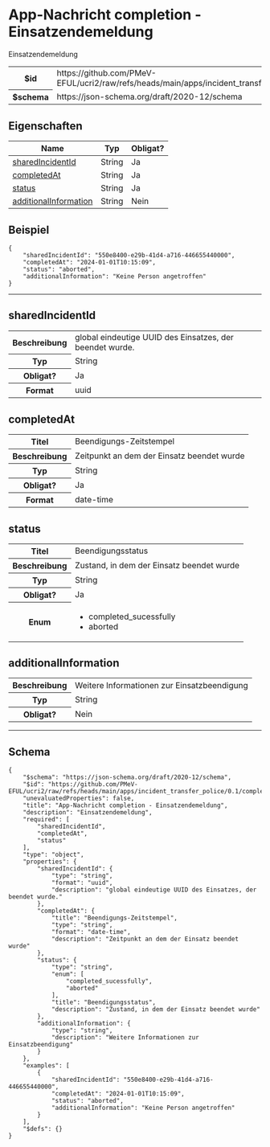 

# App-Nachricht completion - Einsatzendemeldung

<p>Einsatzendemeldung</p>

<table>
<tbody>
<tr><th>$id</th><td>https://github.com/PMeV-EFUL/ucri2/raw/refs/heads/main/apps/incident_transfer_police/0.1/completion.schema.json</td></tr>
<tr><th>$schema</th><td>https://json-schema.org/draft/2020-12/schema</td></tr>
</tbody>
</table>

## Eigenschaften

<table class="jssd-properties-table"><thead><tr><th colspan="2">Name</th><th>Typ</th><th>Obligat?</th></tr></thead><tbody><tr><td colspan="2"><a href="#sharedincidentid">sharedIncidentId</a></td><td>String</td><td>Ja</td></tr><tr><td colspan="2"><a href="#completedat">completedAt</a></td><td>String</td><td>Ja</td></tr><tr><td colspan="2"><a href="#status">status</a></td><td>String</td><td>Ja</td></tr><tr><td colspan="2"><a href="#additionalinformation">additionalInformation</a></td><td>String</td><td>Nein</td></tr></tbody></table>


## Beispiel



```
{
    "sharedIncidentId": "550e8400-e29b-41d4-a716-446655440000",
    "completedAt": "2024-01-01T10:15:09",
    "status": "aborted",
    "additionalInformation": "Keine Person angetroffen"
}
```



<hr />


## sharedIncidentId


<table class="jssd-property-table">
  <tbody>
    <tr>
      <th>Beschreibung</th>
      <td colspan="2">global eindeutige UUID des Einsatzes, der beendet wurde.</td>
    </tr>
    <tr><th>Typ</th><td colspan="2">String</td></tr>
    <tr>
      <th>Obligat?</th>
      <td colspan="2">Ja</td>
    </tr>
    <tr>
      <th>Format</th>
      <td colspan="2">uuid</td>
    </tr>
  </tbody>
</table>




## completedAt


<table class="jssd-property-table">
  <tbody>
    <tr>
      <th>Titel</th>
      <td colspan="2">Beendigungs-Zeitstempel</td>
    </tr>
    <tr>
      <th>Beschreibung</th>
      <td colspan="2">Zeitpunkt an dem der Einsatz beendet wurde</td>
    </tr>
    <tr><th>Typ</th><td colspan="2">String</td></tr>
    <tr>
      <th>Obligat?</th>
      <td colspan="2">Ja</td>
    </tr>
    <tr>
      <th>Format</th>
      <td colspan="2">date-time</td>
    </tr>
  </tbody>
</table>




## status


<table class="jssd-property-table">
  <tbody>
    <tr>
      <th>Titel</th>
      <td colspan="2">Beendigungsstatus</td>
    </tr>
    <tr>
      <th>Beschreibung</th>
      <td colspan="2">Zustand, in dem der Einsatz beendet wurde</td>
    </tr>
    <tr><th>Typ</th><td colspan="2">String</td></tr>
    <tr>
      <th>Obligat?</th>
      <td colspan="2">Ja</td>
    </tr>
    <tr>
      <th>Enum</th>
      <td colspan="2"><ul><li>completed_sucessfully</li><li>aborted</li></ul></td>
    </tr>
  </tbody>
</table>




## additionalInformation


<table class="jssd-property-table">
  <tbody>
    <tr>
      <th>Beschreibung</th>
      <td colspan="2">Weitere Informationen zur Einsatzbeendigung</td>
    </tr>
    <tr><th>Typ</th><td colspan="2">String</td></tr>
    <tr>
      <th>Obligat?</th>
      <td colspan="2">Nein</td>
    </tr>
    
  </tbody>
</table>









<hr />

## Schema
```
{
    "$schema": "https://json-schema.org/draft/2020-12/schema",
    "$id": "https://github.com/PMeV-EFUL/ucri2/raw/refs/heads/main/apps/incident_transfer_police/0.1/completion.schema.json",
    "unevaluatedProperties": false,
    "title": "App-Nachricht completion - Einsatzendemeldung",
    "description": "Einsatzendemeldung",
    "required": [
        "sharedIncidentId",
        "completedAt",
        "status"
    ],
    "type": "object",
    "properties": {
        "sharedIncidentId": {
            "type": "string",
            "format": "uuid",
            "description": "global eindeutige UUID des Einsatzes, der beendet wurde."
        },
        "completedAt": {
            "title": "Beendigungs-Zeitstempel",
            "type": "string",
            "format": "date-time",
            "description": "Zeitpunkt an dem der Einsatz beendet wurde"
        },
        "status": {
            "type": "string",
            "enum": [
                "completed_sucessfully",
                "aborted"
            ],
            "title": "Beendigungsstatus",
            "description": "Zustand, in dem der Einsatz beendet wurde"
        },
        "additionalInformation": {
            "type": "string",
            "description": "Weitere Informationen zur Einsatzbeendigung"
        }
    },
    "examples": [
        {
            "sharedIncidentId": "550e8400-e29b-41d4-a716-446655440000",
            "completedAt": "2024-01-01T10:15:09",
            "status": "aborted",
            "additionalInformation": "Keine Person angetroffen"
        }
    ],
    "$defs": {}
}
```


